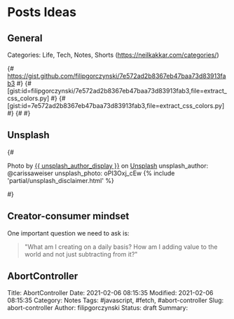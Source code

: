 # Posts Ideas

## General

Categories: Life, Tech, Notes, Shorts (https://neilkakkar.com/categories/)

{# https://gist.github.com/filipgorczynski/7e572ad2b8367eb47baa73d83913fab3 #}
{# [gist:id=filipgorczynski/7e572ad2b8367eb47baa73d83913fab3,file=extract_css_colors.py] #}
{# [gist:id=7e572ad2b8367eb47baa73d83913fab3,file=extract_css_colors.py] #}
{# <script src="https://gist.github.com/filipgorczynski/7e572ad2b8367eb47baa73d83913fab3.js"></script> #}

## Unsplash

{# <div class="unsplash-featured">
    <span>
    Photo by <a href="https://unsplash.com/{{ unsplash_author }}?utm_source=unsplash&utm_medium=referral&utm_content=creditCopyText">{{ unsplash_author_display }}</a> on 
        <a href="https://unsplash.com/photos/{{ unsplash_photo }}?utm_source=unsplash&utm_medium=referral&utm_content=creditCopyText">Unsplash</a>
    </span>
    unsplash_author: @carissaweiser
    unsplash_photo: oPI3Oxj_cEw
    {% include 'partial/unsplash_disclaimer.html' %}
  </div> #}

## Creator-consumer mindset

One important question we need to ask is:

> "What am I creating on a daily basis? How am I adding value to the world and not just subtracting from it?"

## AbortController

Title: AbortController
Date: 2021-02-06 08:15:35
Modified: 2021-02-06 08:15:35
Category: Notes
Tags: #javascript, #fetch, #abort-controller
Slug: abort-controller
Author: filipgorczynski
Status: draft
Summary: 



